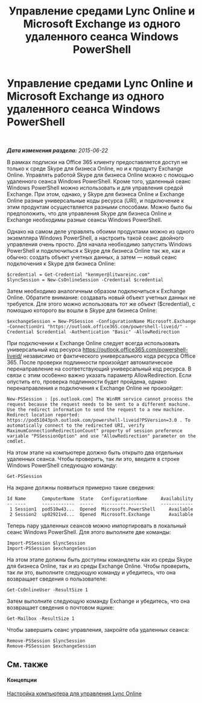 ﻿---
title: Управление средами Lync Online и Microsoft Exchange из одного удаленного сеанса Windows PowerShell
TOCTitle: Управление средами Lync Online и Microsoft Exchange из одного удаленного сеанса Windows PowerShell
ms:assetid: 4eb4b5f0-f407-46bd-a2ac-a7ccbc387d51
ms:mtpsurl: https://technet.microsoft.com/ru-ru/library/Dn362787(v=OCS.15)
ms:contentKeyID: 56270548
ms.date: 06/01/2017
mtps_version: v=OCS.15
ms.translationtype: HT
---

# Управление средами Lync Online и Microsoft Exchange из одного удаленного сеанса Windows PowerShell

 

_**Дата изменения раздела:** 2015-06-22_

В рамках подписки на Office 365 клиенту предоставляется доступ не только к среде Skype для бизнеса Online, но и к продукту Exchange Online. Управлять работой Skype для бизнеса Online можно с помощью удаленного сеанса Windows PowerShell. Кроме того, удаленный сеанс Windows PowerShell можно использовать и для управления средой Exchange. При этом, однако, у Skype для бизнеса Online и Exchange Online разные универсальные коды ресурса (URI), и подключение к этим продуктам осуществляется разными способами. Можно было бы предположить, что для управления Skype для бизнеса Online и Exchange необходимы разные сеансы Windows PowerShell.

Однако на самом деле управлять обоими продуктами можно из одного экземпляра Windows PowerShell, а настроить такой сеанс двойного управления очень просто. Для начала необходимо запустить Windows PowerShell и подключиться к Skype для бизнеса Online так же, как и обычно: создать объект учетных данных, а затем — новый сеанс подключения к Skype для бизнеса Online:

    $credential = Get-Credential "kenmyer@litwareinc.com"
    $lyncSession = New-CsOnlineSession -Credential $credential

Затем необходимо аналогичным образом подключиться к Exchange Online. Обратите внимание: создавать новый объект учетных данных не требуется. Для этого можно использовать тот же объект ($credential), с помощью которого вы вошли в Skype для бизнеса Online:

    $exchangeSession = New-PSSession -ConfigurationName Microsoft.Exchange -ConnectionUri "https://outlook.office365.com/powershell-liveid/" -Credential $credential -Authentication "Basic" -AllowRedirection

При подключении к Exchange Online следует всегда использовать универсальный код ресурса https://outlook.office365.com/powershell-liveid/ независимо от фактического универсального кода ресурса Office 365. После проверки подлинности произойдет автоматическое перенаправление на соответствующий универсальный код ресурса. В связи с этим особенно важно указать параметр AllowRedirection. Если опустить его, проверка подлинности будет пройдена, однако перенаправления и подключения к Exchange Online не произойдет:

    New-PSSession : [ps.outlook.com] The WinRM service cannot process the request because the request needs to be sent to a different machine. Use the redirect information to send the request to a new machine.  Redirect location reported: https://pod51043psh.outlook.com/powershell-liveid?PSVersion=3.0 . To automatically connect to the redirected URI, verify  MaximumConnectionRedirectionCount" property of session preference variable "PSSessionOption" and use "AllowRedirection" parameter on the cmdlet.

На этом этапе на компьютере должно быть открыто два отдельных удаленных сеанса. Чтобы проверить, так ли это, введите в строке Windows PowerShell следующую команду:

    Get-PSSession

На экране должны появиться примерно такие сведения:

    Id Name      ComputerName  State   ConfigurationName     Availability
    -- ----      ------------  -----   -----------------     ------------
     1 Session1  pod510w43...  Opened  Microsoft.PowerShell     Available
     2 Session2  up02921vd...  Opened  Microsoft.Exchange       Available

Теперь пару удаленных сеансов можно импортировать в локальный сеанс Windows PowerShell. Для этого выполните две команды:

    Import-PSSession $lyncSession
    Import-PSSession $exchangeSession

На этом этапе должны быть доступны командлеты как из среды Skype для бизнеса Online, так и из среды Exchange Online. Чтобы проверить, так ли это, выполните следующую команду и убедитесь, что она возвращает сведения о пользователе:

    Get-CsOnlineUser -ResultSize 1

Затем выполните следующую команду Exchange и убедитесь, что она возвращает сведения о почтовом ящике:

    Get-Mailbox -ResultSize 1

Чтобы завершить сеанс управления, закройте оба удаленных сеанса:

    Remove-PSSession $lyncSession
    Remove-PSSession $exchangeSession

## См. также

#### Концепции

[Настройка компьютера для управления Lync Online](configuring-your-computer-for-skype-for-business-online-management.md)

